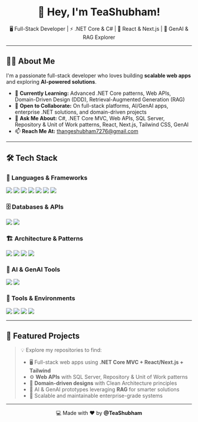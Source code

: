 <h1 align="center">👋 Hey, I'm TeaShubham!</h1>
<p align="center">
  🖥️ Full-Stack Developer | ⚡ .NET Core & C# | 🚀 React & Next.js | 🤖 GenAI & RAG Explorer
</p>

---

## 👨‍💻 About Me

I'm a passionate full-stack developer who loves building **scalable web apps** and exploring **AI-powered solutions**.  

- 🌱 **Currently Learning:** Advanced .NET Core patterns, Web APIs, Domain-Driven Design (DDD), Retrieval-Augmented Generation (RAG)  
- 🔭 **Open to Collaborate:** On full-stack platforms, AI/GenAI apps, enterprise .NET solutions, and domain-driven projects  
- 💬 **Ask Me About:** C#, .NET Core MVC, Web APIs, SQL Server, Repository & Unit of Work patterns, React, Next.js, Tailwind CSS, GenAI  
- 📫 **Reach Me At:** [thangeshubham7276@gmail.com](mailto:thangeshubham7276@gmail.com)

---

## 🛠️ Tech Stack

### 🚀 Languages & Frameworks
<p>
  <img src="https://img.shields.io/badge/C%23-239120?style=flat&logo=c-sharp&logoColor=white" />
  <img src="https://img.shields.io/badge/.NET_Core-512BD4?style=flat&logo=.net&logoColor=white" />
  <img src="https://img.shields.io/badge/ASP.NET_MVC-008080?style=flat&logo=.net&logoColor=white" />
  <img src="https://img.shields.io/badge/JavaScript-F7DF1E?style=flat&logo=javascript&logoColor=black" />
  <img src="https://img.shields.io/badge/React-61DAFB?style=flat&logo=react&logoColor=black" />
  <img src="https://img.shields.io/badge/Next.js-000000?style=flat&logo=next.js&logoColor=white" />
  <img src="https://img.shields.io/badge/Tailwind_CSS-38B2AC?style=flat&logo=tailwind-css&logoColor=white" />
</p>

### 🗄️ Databases & APIs
<p>
  <img src="https://img.shields.io/badge/SQL_Server-CC2927?style=flat&logo=microsoft-sql-server&logoColor=white" />
  <img src="https://img.shields.io/badge/Web_API-007ACC?style=flat&logo=webhook&logoColor=white" />
</p>

### 🏗️ Architecture & Patterns
<p>
  <img src="https://img.shields.io/badge/Repository_Pattern-FF6F61?style=flat&logo=repository&logoColor=white" />
  <img src="https://img.shields.io/badge/Unit_of_Work-4CAF50?style=flat&logo=database&logoColor=white" />
  <img src="https://img.shields.io/badge/Domain-Driven_Design-6A5ACD?style=flat&logo=uml&logoColor=white" />
  <img src="https://img.shields.io/badge/Clean_Architecture-4CAF50?style=flat&logo=architecture&logoColor=white" />
</p>

### 🤖 AI & GenAI Tools
<p>
  <img src="https://img.shields.io/badge/GenAI-%23667EEA?style=flat&logo=OpenAI&logoColor=white" />
  <img src="https://img.shields.io/badge/RAG-%234B8BBE?style=flat&logo=semantic-web&logoColor=white" />
</p>

### 🧰 Tools & Environments
<p>
  <img src="https://img.shields.io/badge/Visual_Studio-5C2D91?style=flat&logo=visual-studio&logoColor=white" />
  <img src="https://img.shields.io/badge/VS_Code-007ACC?style=flat&logo=visual-studio-code&logoColor=white" />
  <img src="https://img.shields.io/badge/Git-F05032?style=flat&logo=git&logoColor=white" />
  <img src="https://img.shields.io/badge/GitHub-181717?style=flat&logo=github&logoColor=white" />
</p>

---

## 📂 Featured Projects

> 💡 Explore my repositories to find:
> - 🖥️ Full-stack web apps using **.NET Core MVC + React/Next.js + Tailwind**  
> - ⚙️ **Web APIs** with SQL Server, Repository & Unit of Work patterns  
> - 🧩 **Domain-driven designs** with Clean Architecture principles  
> - 🤖 AI & GenAI prototypes leveraging **RAG** for smarter solutions  
> - 🔬 Scalable and maintainable enterprise-grade systems  

---

<p align="center">💻 Made with ❤️ by <strong>@TeaShubham</strong></p>
